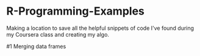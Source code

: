 # R-Programming-Examples
Making a location to save all the helpful snippets of code I've found during my Coursera class and creating my algo.

#1 Merging data frames

